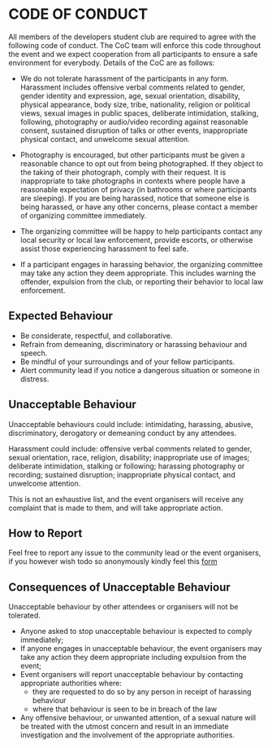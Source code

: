 # CODE OF CONDUCT
All members of the developers student club are required to agree with the following code of conduct. The CoC team will enforce this code throughout the event and we expect cooperation from all participants to ensure a safe environment for everybody. Details of the CoC are as follows:

- We do not tolerate harassment of the participants in any form. Harassment includes offensive verbal comments related to gender, gender identity and expression, age, sexual orientation, disability, physical appearance, body size, tribe, nationality, religion or political views, sexual images in public spaces, deliberate intimidation, stalking, following, photography or audio/video recording against reasonable consent, sustained disruption of talks or other events, inappropriate physical contact, and unwelcome sexual attention.

- Photography is encouraged, but other participants must be given a reasonable chance to opt out from being photographed. If they object to the taking of their photograph, comply with their request. It is inappropriate to take photographs in contexts where people have a reasonable expectation of privacy (in bathrooms or where participants are sleeping).
If you are being harassed, notice that someone else is being harassed, or have any other concerns, please contact a member of organizing committee immediately.

- The organizing committee will be happy to help participants contact any local security or local law enforcement, provide escorts, or otherwise assist those experiencing harassment to feel safe.

- If a participant engages in harassing behavior, the organizing committee may take any action they deem appropriate. This includes warning the offender, expulsion from the club, or reporting their behavior to local law enforcement.

## Expected Behaviour
- Be considerate, respectful, and collaborative.
- Refrain from demeaning, discriminatory or harassing behaviour and speech.
- Be mindful of your surroundings and of your fellow participants.
- Alert community lead if you notice a dangerous situation or someone in distress.

## Unacceptable Behaviour
Unacceptable behaviours could include: intimidating, harassing, abusive, discriminatory, derogatory or demeaning conduct by any attendees. 

Harassment could include: offensive verbal comments related to gender, sexual orientation, race, religion, disability; inappropriate use of images; deliberate intimidation, stalking or following; harassing photography or recording; sustained disruption; inappropriate physical contact, and unwelcome attention.

This is not an exhaustive list, and the event organisers will receive any complaint that is made to them, and will take appropriate action.

## How to Report
Feel free to report any issue to the community lead or the event organisers, if you however wish todo so anonymously kindly feel this [form](https://goo.gl/forms/ECrVmUmAlLuTR1qG3)

## Consequences of Unacceptable Behaviour
Unacceptable behaviour by other attendees or organisers will not be tolerated.
- Anyone asked to stop unacceptable behaviour is expected to comply immediately;
- If anyone engages in unacceptable behaviour, the event organisers may take any action they deem appropriate including expulsion from the event;
- Event organisers will report unacceptable behaviour by contacting appropriate authorities where:
  - they are requested to do so by any person in receipt of harassing behaviour
  - where that behaviour is seen to be in breach of the law
- Any offensive behaviour, or unwanted attention, of a sexual nature will be treated with the utmost concern and result in an immediate investigation and the involvement of the appropriate authorities.